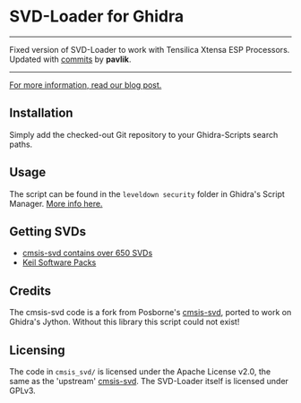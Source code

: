 # SVD-Loader for Ghidra

------------------------------------------------------------------------------------------------------------------------------

Fixed version of SVD-Loader to work with Tensilica Xtensa ESP Processors. Updated with [commits](https://github.com/leveldown-security/SVD-Loader-Ghidra/pull/9/commits) by **pavlik**.

------------------------------------------------------------------------------------------------------------------------------

[For more information, read our blog post.](https://leveldown.de/blog/svd-loader/)

## Installation

Simply add the checked-out Git repository to your Ghidra-Scripts search paths.

## Usage

The script can be found in the `leveldown security` folder in Ghidra's Script Manager. [More info here.](https://leveldown.de/blog/svd-loader/)

## Getting SVDs

- [cmsis-svd contains over 650 SVDs](https://github.com/posborne/cmsis-svd/)
- [Keil Software Packs](https://www.keil.com/pack)

## Credits

The cmsis-svd code is a fork from Posborne's [cmsis-svd](https://github.com/posborne/cmsis-svd/), ported to work on Ghidra's Jython. Without this library this script could not exist!

## Licensing

The code in `cmsis_svd/` is licensed under the Apache License v2.0, the same as the 'upstream' [cmsis-svd](https://github.com/posborne/cmsis-svd/). The SVD-Loader itself is licensed under GPLv3.
